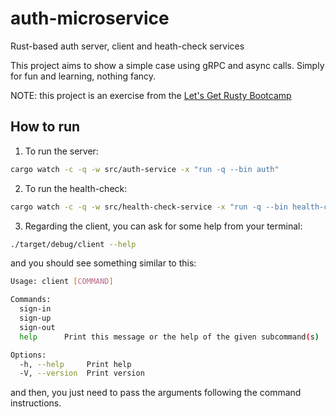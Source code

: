 # auth-microservice
Rust-based auth server, client and heath-check services

This project aims to show a simple case using gRPC and async calls. Simply for fun and learning, nothing fancy.

NOTE: this project is an exercise from the [Let's Get Rusty Bootcamp](https://letsgetrusty.com/bootcamp/)

## How to run
1. To run the server:
```bash
cargo watch -c -q -w src/auth-service -x "run -q --bin auth"
```
2. To run the health-check:
```bash
cargo watch -c -q -w src/health-check-service -x "run -q --bin health-check"
```
3. Regarding the client, you can ask for some help from your terminal:

```bash
./target/debug/client --help
```
and you should see something similar to this:
```bash
Usage: client [COMMAND]

Commands:
  sign-in   
  sign-up   
  sign-out  
  help      Print this message or the help of the given subcommand(s)

Options:
  -h, --help     Print help
  -V, --version  Print version
```
and then, you just need to pass the arguments following the command instructions.
